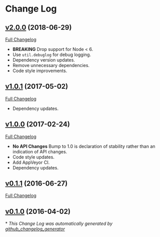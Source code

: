 # Change Log

## [v2.0.0](https://github.com/kevinoid/promised-read/tree/v2.0.0) (2018-06-29)
[Full Changelog](https://github.com/kevinoid/promised-read/compare/v1.0.1...v2.0.0)

- **BREAKING** Drop support for Node < 6.
- Use `util.debuglog` for debug logging.
- Dependency version updates.
- Remove unnecessary dependencies.
- Code style improvements.

## [v1.0.1](https://github.com/kevinoid/promised-read/tree/v1.0.1) (2017-05-02)
[Full Changelog](https://github.com/kevinoid/promised-read/compare/v1.0.0...v1.0.1)

- Dependency updates.

## [v1.0.0](https://github.com/kevinoid/promised-read/tree/v1.0.0) (2017-02-24)
[Full Changelog](https://github.com/kevinoid/promised-read/compare/v0.1.1...v1.0.0)

- **No API Changes**  Bump to 1.0 is declaration of stability rather than an
  indication of API changes.
- Code style updates.
- Add AppVeyor CI.
- Dependency updates.

## [v0.1.1](https://github.com/kevinoid/promised-read/tree/v0.1.1) (2016-06-27)
[Full Changelog](https://github.com/kevinoid/promised-read/compare/v0.1.0...v0.1.1)

## [v0.1.0](https://github.com/kevinoid/promised-read/tree/v0.1.0) (2016-04-02)


\* *This Change Log was automatically generated by [github_changelog_generator](https://github.com/skywinder/Github-Changelog-Generator)*
